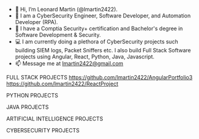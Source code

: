 - 👋 Hi, I’m Leonard Martin (@lmartin2422).
- 👀 I am a CyberSecurity Engineer, Software Developer, and Automation Developer (RPA).
- 🌱 I have a Comptia Security+ certification and Bachelor's degree in Software Development & Security.
- 💻 I am currently doing a plethora of CyberSecurity projects such building SIEM logs, Packet Sniffers etc.  I also build Full Stack Software projects using Angular, React, Python, Java, Javascript.
- 📫 Message me at lmartin2422@gmail.com

<!---
lmartin2422/lmartin2422 is a ✨ special ✨ repository because its `README.md` (this file) appears on your GitHub profile.
You can click the Preview link to take a look at your changes.
--->

FULL STACK PROJECTS
 https://github.com/lmartin2422/AngularPortfolio3
 https://github.com/lmartin2422/ReactProject

PYTHON PROJECTS


JAVA PROJECTS


ARTIFICIAL INTELLIGENCE PROJECTS


CYBERSECURITY PROJECTS

